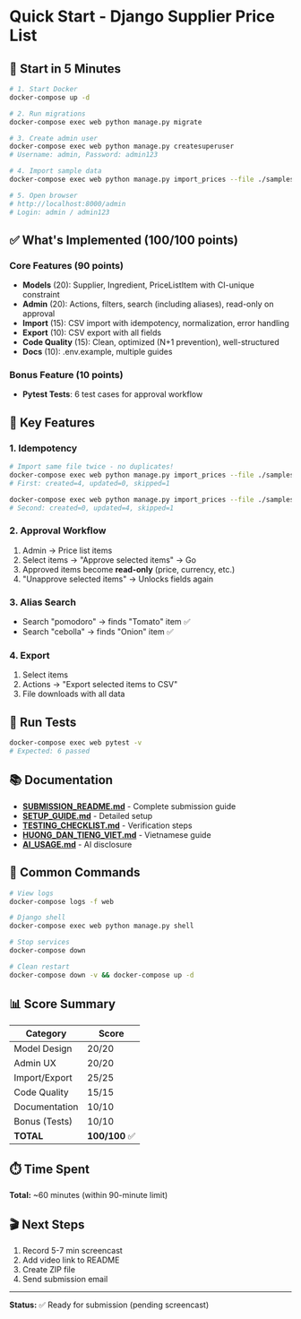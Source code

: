# Quick Start - Django Supplier Price List

## 🚀 Start in 5 Minutes

```bash
# 1. Start Docker
docker-compose up -d

# 2. Run migrations
docker-compose exec web python manage.py migrate

# 3. Create admin user
docker-compose exec web python manage.py createsuperuser
# Username: admin, Password: admin123

# 4. Import sample data
docker-compose exec web python manage.py import_prices --file ./samples/SAMPLE_SUPPLIER_PRICES.csv

# 5. Open browser
# http://localhost:8000/admin
# Login: admin / admin123
```

## ✅ What's Implemented (100/100 points)

### Core Features (90 points)
- **Models** (20): Supplier, Ingredient, PriceListItem with CI-unique constraint
- **Admin** (20): Actions, filters, search (including aliases), read-only on approval
- **Import** (15): CSV import with idempotency, normalization, error handling
- **Export** (10): CSV export with all fields
- **Code Quality** (15): Clean, optimized (N+1 prevention), well-structured
- **Docs** (10): .env.example, multiple guides

### Bonus Feature (10 points)
- **Pytest Tests**: 6 test cases for approval workflow

## 🎯 Key Features

### 1. Idempotency
```bash
# Import same file twice - no duplicates!
docker-compose exec web python manage.py import_prices --file ./samples/SAMPLE_SUPPLIER_PRICES.csv
# First: created=4, updated=0, skipped=1

docker-compose exec web python manage.py import_prices --file ./samples/SAMPLE_SUPPLIER_PRICES.csv
# Second: created=0, updated=4, skipped=1
```

### 2. Approval Workflow
1. Admin → Price list items
2. Select items → "Approve selected items" → Go
3. Approved items become **read-only** (price, currency, etc.)
4. "Unapprove selected items" → Unlocks fields again

### 3. Alias Search
- Search "pomodoro" → finds "Tomato" item ✅
- Search "cebolla" → finds "Onion" item ✅

### 4. Export
1. Select items
2. Actions → "Export selected items to CSV"
3. File downloads with all data

## 🧪 Run Tests

```bash
docker-compose exec web pytest -v
# Expected: 6 passed
```

## 📚 Documentation

- **[SUBMISSION_README.md](SUBMISSION_README.md)** - Complete submission guide
- **[SETUP_GUIDE.md](SETUP_GUIDE.md)** - Detailed setup
- **[TESTING_CHECKLIST.md](TESTING_CHECKLIST.md)** - Verification steps
- **[HUONG_DAN_TIENG_VIET.md](HUONG_DAN_TIENG_VIET.md)** - Vietnamese guide
- **[AI_USAGE.md](AI_USAGE.md)** - AI disclosure

## 🔧 Common Commands

```bash
# View logs
docker-compose logs -f web

# Django shell
docker-compose exec web python manage.py shell

# Stop services
docker-compose down

# Clean restart
docker-compose down -v && docker-compose up -d
```

## 📊 Score Summary

| Category | Score |
|----------|-------|
| Model Design | 20/20 |
| Admin UX | 20/20 |
| Import/Export | 25/25 |
| Code Quality | 15/15 |
| Documentation | 10/10 |
| Bonus (Tests) | 10/10 |
| **TOTAL** | **100/100** ✅ |

## ⏱️ Time Spent

**Total:** ~60 minutes (within 90-minute limit)

## 🎬 Next Steps

1. Record 5-7 min screencast
2. Add video link to README
3. Create ZIP file
4. Send submission email

---

**Status:** ✅ Ready for submission (pending screencast)
